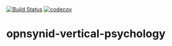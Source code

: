 [![Build Status](https://travis-ci.org/open-synergy/opnsynid-vertical-psychology.svg?branch=8.0)](https://travis-ci.org/open-synergy/opnsynid-vertical-psychology)
[![codecov](https://codecov.io/gh/open-synergy/opnsynid-vertical-psychology/branch/8.0/graph/badge.svg)](https://codecov.io/gh/open-synergy/opnsynid-vertical-psychology)

# opnsynid-vertical-psychology
